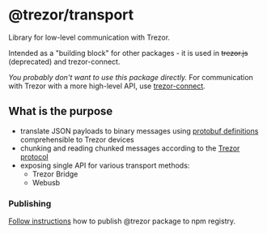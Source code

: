 # @trezor/transport

Library for low-level communication with Trezor.

Intended as a "building block" for other packages - it is used in ~~trezor.js~~ (deprecated) and trezor-connect.

_You probably don't want to use this package directly._ For communication with Trezor with a more high-level API, use [trezor-connect](https://github.com/trezor/connect).

## What is the purpose

-   translate JSON payloads to binary messages using [protobuf definitions](https://github.com/trezor/trezor-common/tree/master/protob) comprehensible to Trezor devices
-   chunking and reading chunked messages according to the [Trezor protocol](https://github.com/trezor/trezor-common/blob/master/protob/protocol.md)
-   exposing single API for various transport methods:
    -   Trezor Bridge
    -   Webusb

### Publishing

[Follow instructions](../../docs/releases/npm-packages.md) how to publish @trezor package to npm registry.
